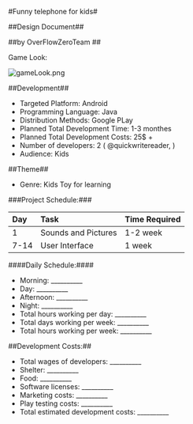#Funny telephone for kids#

##Design Document##

##by OverFlowZeroTeam ##


Game Look:

![gameLook.png](https://bitbucket.org/repo/XynXAk/images/2437684712-gameLook.png)

##Development##

* Targeted Platform: Android  
* Programming Language:  Java 
* Distribution Methods: Google PLay 
* Planned Total Development Time: 1-3 monthes
* Planned Total Development Costs: 25$ +
* Number of developers: 2 ( @quickwritereader,   )
* Audience: Kids
 

##Theme##

* Genre: Kids Toy for learning 
  

###Project Schedule:###

Day	|Task	|Time Required
:------|:-----|:------
1	| Sounds and Pictures	| 1-2 week 
7-14    | User Interface | 1 week


####Daily Schedule:####

* Morning: __________
* Day: __________
* Afternoon: __________
* Night: __________
* Total hours working per day: __________
* Total days working per week: __________
* Total hours working per week: __________
 

##Development Costs:##

* Total wages of developers: __________
* Shelter: __________
* Food: __________
* Software licenses: __________
* Marketing costs: __________
* Play testing costs: __________
* Total estimated development costs: __________